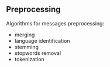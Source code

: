 ## Preprocessing
Algorithms for messages preprocessing:
* merging
* language identification
* stemming
* stopwords removal
* tokenization
